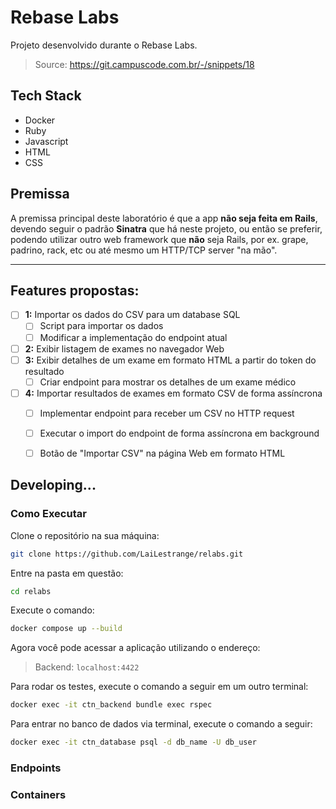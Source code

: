 # Rebase Labs

Projeto desenvolvido durante o Rebase Labs.

> Source: https://git.campuscode.com.br/-/snippets/18


## Tech Stack

* Docker
* Ruby
* Javascript
* HTML
* CSS


## Premissa

A premissa principal deste laboratório é que a app **não seja feita em Rails**, devendo seguir o padrão **Sinatra** que há neste projeto, ou então se preferir, podendo utilizar outro web framework que **não** seja Rails, por ex. grape, padrino, rack, etc ou até mesmo um HTTP/TCP server "na mão".

---
## Features propostas:


- [ ] **1:** Importar os dados do CSV para um database SQL
  - [ ] Script para importar os dados
  - [ ] Modificar a implementação do endpoint atual
- [ ] **2:** Exibir listagem de exames no navegador Web
- [ ] **3:** Exibir detalhes de um exame em formato HTML a partir do token do resultado
  - [ ] Criar endpoint para mostrar os detalhes de um exame médico
- [ ] **4:** Importar resultados de exames em formato CSV de forma assíncrona
  - [ ] Implementar endpoint para receber um CSV no HTTP request
  - [ ] Executar o import do endpoint de forma assíncrona em background
  - [ ] Botão de "Importar CSV" na página Web em formato HTML


## Developing...

### Como Executar

Clone o repositório na sua máquina:

```bash
git clone https://github.com/LaiLestrange/relabs.git
```

Entre na pasta em questão:

```bash
cd relabs
```

Execute o comando:

```bash
docker compose up --build
```

Agora você pode acessar a aplicação utilizando o endereço:

> Backend: `localhost:4422`

Para rodar os testes, execute o comando a seguir em um outro terminal:

```bash
docker exec -it ctn_backend bundle exec rspec
```
Para entrar no banco de dados via terminal, execute o comando a seguir:

```bash
docker exec -it ctn_database psql -d db_name -U db_user
```

### Endpoints
### Containers

